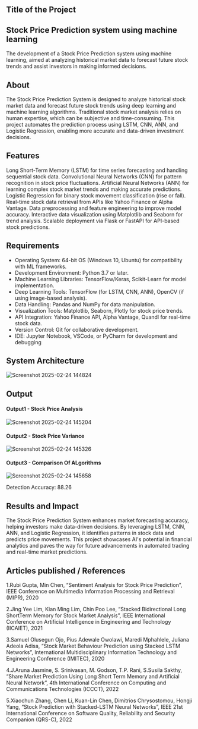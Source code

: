 ## Title of the Project

## Stock Price Prediction system using machine learning
The development of a Stock Price Prediction system using machine learning, 
aimed at analyzing historical market data to forecast future stock trends and assist investors in making informed decisions.
## About
<!--Detailed Description about the project-->
The Stock Price Prediction System is designed to analyze historical stock market data and forecast future stock trends using deep learning and machine learning algorithms. Traditional stock market analysis relies on human expertise, which can be subjective and time-consuming. This project automates the prediction process using LSTM, CNN, ANN, and Logistic Regression, enabling more accurate and data-driven investment decisions.

## Features
<!--List the features of the project as shown below-->
Long Short-Term Memory (LSTM) for time series forecasting and handling sequential stock data.
Convolutional Neural Networks (CNN) for pattern recognition in stock price fluctuations.
Artificial Neural Networks (ANN) for learning complex stock market trends and making accurate predictions.
Logistic Regression for binary stock movement classification (rise or fall).
Real-time stock data retrieval from APIs like Yahoo Finance or Alpha Vantage.
Data preprocessing and feature engineering to improve model accuracy.
Interactive data visualization using Matplotlib and Seaborn for trend analysis.
Scalable deployment via Flask or FastAPI for API-based stock predictions.


## Requirements
<!--List the requirements of the project as shown below-->
* Operating System: 64-bit OS (Windows 10, Ubuntu) for compatibility with ML frameworks.
* Development Environment: Python 3.7 or later.
* Machine Learning Libraries: TensorFlow/Keras, Scikit-Learn for model implementation.
* Deep Learning Tools: TensorFlow (for LSTM, CNN, ANN), OpenCV (if using image-based analysis).
* Data Handling: Pandas and NumPy for data manipulation.
* Visualization Tools: Matplotlib, Seaborn, Plotly for stock price trends.
* API Integration: Yahoo Finance API, Alpha Vantage, Quandl for real-time stock data.
* Version Control: Git for collaborative development.
* IDE: Jupyter Notebook, VSCode, or PyCharm for development and debugging
## System Architecture
<!--Embed the system architecture diagram as shown below-->

![Screenshot 2025-02-24 144824](https://github.com/user-attachments/assets/4df16f9e-a85f-4826-bd92-7f2524a055a9)

## Output

<!--Embed the Output picture at respective places as shown below as shown below-->
#### Output1 - Stock Price Analysis
![Screenshot 2025-02-24 145204](https://github.com/user-attachments/assets/6c4556ce-de0e-4e89-958a-042f9234e4d8)

#### Output2 - Stock Price Variance
![Screenshot 2025-02-24 145326](https://github.com/user-attachments/assets/e9e36906-c38e-4283-9126-444de49412f7)

#### Output3 - Comparison Of ALgorithms
![Screenshot 2025-02-24 145658](https://github.com/user-attachments/assets/923220fb-7680-43be-a0cb-50c8c090b401)

Detection Accuracy: 88.26

## Results and Impact
<!--Give the results and impact as shown below-->
The Stock Price Prediction System enhances market forecasting accuracy, helping investors make data-driven decisions. By leveraging LSTM, CNN, ANN, and Logistic Regression, it identifies patterns in stock data and predicts price movements. This project showcases AI's potential in financial analytics and paves the way for future advancements in automated trading and real-time market predictions. 
## Articles published / References
1.Rubi Gupta, Min Chen, “Sentiment Analysis for Stock Price Prediction”, IEEE Conference on Multimedia Information Processing and Retrieval (MIPR), 2020

2.Jing Yee Lim, Kian Ming Lim, Chin Poo Lee, “Stacked Bidirectional Long ShortTerm Memory for Stock Market Analysis”, IEEE International Conference on Artificial Intelligence in Engineering and Technology (IICAIET), 2021 

3.Samuel Olusegun Ojo, Pius Adewale Owolawi, Maredi Mphahlele, Juliana Adeola Adisa, “Stock Market Behaviour Prediction using Stacked LSTM Networks”, International Multidisciplinary Information Technology and Engineering Conference (IMITEC), 2020 

4.J.Aruna Jasmine, S. Srinivasan, M. Godson, T.P. Rani, S.Susila Sakthy, “Share Market Prediction Using Long Short Term Memory and Artificial Neural Network”, 4th International Conference on Computing and Communications Technologies (ICCCT), 2022

5.Xiaochun Zhang, Chen Li, Kuan-Lin Chen, Dimitrios Chrysostomou, Hongji Yang, “Stock Prediction with Stacked-LSTM Neural Networks”, IEEE 21st International Conference on Software Quality, Reliability and Security Companion (QRS-C), 2022

